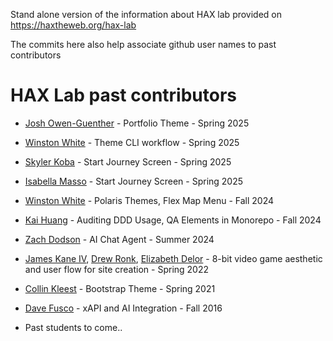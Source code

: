 Stand alone version of the information about HAX lab provided on https://haxtheweb.org/hax-lab

The commits here also help associate github user names to past contributors

# HAX Lab past contributors

- [Josh Owen-Guenther](https://github.com/jno-de) - Portfolio Theme - Spring 2025
- [Winston White](https://github.com/winstonwumbo) - Theme CLI workflow - Spring 2025
- [Skyler Koba](https://github.com/SkylerKoba88) - Start Journey Screen - Spring 2025
- [Isabella Masso](https://github.com/izzabizz5) - Start Journey Screen - Spring 2025
- [Winston White](https://github.com/winstonwumbo) - Polaris Themes, Flex Map Menu - Fall 2024
- [Kai Huang](https://github.com/klh6157) - Auditing DDD Usage, QA Elements in Monorepo - Fall 2024
- [Zach Dodson](https://github.com/zdodson21) - AI Chat Agent - Summer 2024
- [James Kane IV](https://github.com/liljimmyk99), [Drew Ronk](https://github.com/dronk6), [Elizabeth Delor](https://github.com/elizabeth-delor) - 8-bit video game aesthetic and user flow for site creation - Spring 2022
- [Collin Kleest](https://github.com/collinkleest) - Bootstrap Theme - Spring 2021
- [Dave Fusco](https://github.com/djfusco) - xAPI and AI Integration - Fall 2016

- Past students to come..

